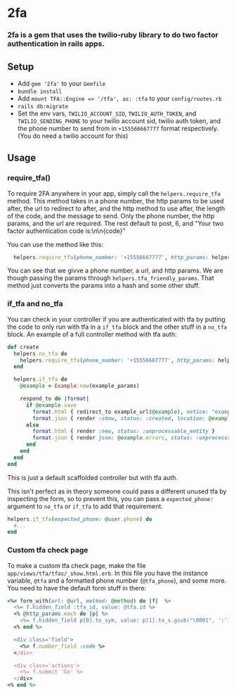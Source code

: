 # 2fa

### 2fa is a gem that uses the twilio-ruby library to do two factor authentication in rails apps.

## Setup
* Add `gem '2fa'` to your `Gemfile`
* `bundle install`
* Add `mount TFA::Engine => '/tfa', as: :tfa` to your `config/routes.rb`
* `rails db:migrate`
* Set the env vars, `TWILIO_ACCOUNT_SID`, `TWILIO_AUTH_TOKEN`, and `TWILIO_SENDING_PHONE` to your twilio account sid, twilio auth token, and the phone number to send from in `+155566667777` format respectively. (You do need a twilio account for this)

## Usage

### require\_tfa()
To require 2FA anywhere in your app, simply call the `helpers.require_tfa` method. 
This method takes in a phone number, the http params to be used after, the url to redirect to after, and the http method to use after, the length of the code, and the message to send.
Only the phone number, the http params, and the url are required. The rest default to post, 6, and "Your two factor authentication code is:\n\n{code}"

You can use the method like this:
```rb
  helpers.require_tfa(phone_number: '+15556667777', http_params: helpers.tfa_friendly_params(params), url: request.path)
```

You can see that we givve a phone number, a url, and http params. We are though passing the params through `helpers.tfa_friendly_params`. That method just converts the params into a hash and some other stuff.

### if\_tfa and no\_tfa
You can check in your controller if you are authenticated with tfa by putting the code to only run with tfa in a `if_tfa` block and the other stuff in a `no_tfa` block.
An example of a full controller method with tfa auth:
```rb
def create
  helpers.no_tfa do
    helpers.require_tfa(phone_number: '+15556667777', http_params: helpers.tfa_friendly_params(params), url: request.path)
  end

  helpers.if_tfa do
    @example = Example.new(example_params)

    respond_to do |format|
      if @example.save
        format.html { redirect_to example_url(@example), notice: "example was successfully created." }
        format.json { render :show, status: :created, location: @example }
      else
        format.html { render :new, status: :unprocessable_entity }
        format.json { render json: @example.errors, status: :unprocessable_entity }
      end
    end
  end
end
```
This is just a default scaffolded controller but with tfa auth.

This isn't perfect as in theory someone could pass a different unused tfa by inspecting the form, so to prevent this, you can pass a `expected_phone: ` argument to `no_tfa` or `if_tfa` to add that requirement.
```rb
helpers.if_tfa(expected_phone: @user.phone) do
  #...
end
```

### Custom tfa check page
To make a custom tfa check page, make the file `app/views/tfa/tfas/_show.html.erb`.
In this file you have the instance variable, `@tfa` and a formatted phone number (`@tfa_phone`), and some more.
You need to have the default form stuff in there:
```rb
<%= form_with(url: @url, method: @method) do |f|  %>
  <%= f.hidden_field :tfa_id, value: @tfa.id %>
  <% @http_params.each do |p| %>
    <%= f.hidden_field p[0].to_sym, value: p[1].to_s.gsub("\0001", ':').gsub("\0002", ',').gsub("\0003", '#') %>
  <% end %>

  <div class='field'>
    <%= f.number_field :code %>
  </div>

  <div class='actions'>
    <%= f.submit 'Go' %>
  </div>
<% end %>
```
